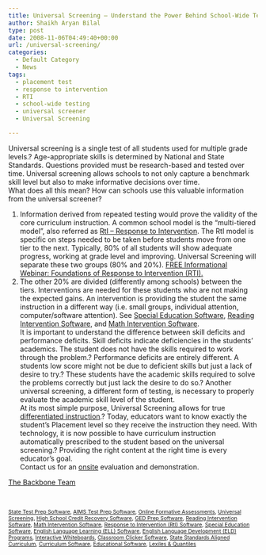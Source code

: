 ```yaml
---
title: Universal Screening – Understand the Power Behind School-Wide Testing
author: Shaikh Aryan Bilal
type: post
date: 2008-11-06T04:49:40+00:00
url: /universal-screening/
categories:
  - Default Category
  - News
tags:
  - placement test
  - response to intervention
  - RTI
  - school-wide testing
  - universal screener
  - Universal Screening

---
```

Universal screening is a single test of all students used for multiple grade levels.? Age-appropriate skills is determined by National and State Standards. Questions provided must be research-based and tested over time. Universal screening allows schools to not only capture a benchmark skill level but also to make informative decisions over time.  
What does all this mean? How can schools use this valuable information from the universal screener?  
1) Information derived from repeated testing would prove the validity of the core curriculum instruction. A common school model is the &#8220;multi-tiered model&#8221;, also referred as [RtI &#8211; Response to Intervention][1]. The RtI model is specific on steps needed to be taken before students move from one tier to the next. Typically, 80% of all students will show adequate progress, working at grade level and improving. Universal Screening will separate these two groups (80% and 20%). [FREE Informational Webinar: Foundations of Response to Intervention (RTI).][2]  
2) The other 20% are divided (differently among schools) between the tiers. Interventions are needed for these students who are not making the expected gains. An intervention is providing the student the same instruction in a different way (i.e. small groups, individual attention, computer/software attention). See [Special Education Software][3], [Reading Intervention Software][4], and [Math Intervention Software][5].  
It is important to understand the difference between skill deficits and performance deficits. Skill deficits indicate deficiencies in the students&#8217; academics. The student does not have the skills required to work through the problem.? Performance deficits are entirely different. A students low score might not be due to deficient skills but just a lack of desire to try.? These students have the academic skills required to solve the problems correctly but just lack the desire to do so.? Another universal screening, a different form of testing, is necessary to properly evaluate the academic skill level of the student.  
At its most simple purpose, Universal Screening allows for true [differentiated instruction][6].? Today, educators want to know exactly the student&#8217;s Placement level so they receive the instruction they need. With technology, it is now possible to have curriculum instruction automatically prescribed to the student based on the universal screening.? Providing the right content at the right time is every educator&#8217;s goal.  
Contact us for an [onsite][7] evaluation and demonstration.

<p class="border">
  <a href="http://www.backbonecommunications.com/about-us" title="The Backbone Team">The Backbone Team</a><o></o>
</p>

<p class="border">
  &nbsp;
</p>

<span style="font-size: 8pt"><a href="http://www.backbonecommunications.com/default-category/state-test-prep-software" title="State Test Prep">State Test Prep Software</a>, <a href="http://www.backbonecommunications.com/default-category/aims-test-prep-software" title="AIMS Test Prep">AIMS Test Prep Software</a>, <a href="http://www.backbonecommunications.com/default-category/online-formative-assessments" title="Online Formative Assessment">Online Formative Assessments</a>, <a href="http://www.backbonecommunications.com/default-category/universal-screening" title="Universal Screening">Universal Screening</a>, <a href="http://www.backbonecommunications.com/default-category/high-school-credit-recovery-software" title="High School Credit Recovery Software">High School Credit Recovery Software</a>, <a href="http://www.backbonecommunications.com/default-category/ged-prep-software/" title="GED Prep Software">GED Prep Software</a>, <a href="http://www.backbonecommunications.com/default-category/reading-intervention-software" title="Reading Intervention Software">Reading Intervention Software</a>, <a href="http://www.backbonecommunications.com/default-category/math-intervention-software" title="Math Intervention Software">Math Intervention Software</a>, <a href="http://www.backbonecommunications.com/reading-math-intervention/rti-response-to-intervention/" title="Response to Intervention (RTI) Software">Response to Intervention (RtI) Software</a>, <a href="http://www.backbonecommunications.com/default-category/special-education-software" title="Special Education Software">Special Education Software</a>, <a href="http://www.backbonecommunications.com/default-category/english-language-learning-ell-software" title="English Language Learning (ELL) Software">English Language Learning (ELL) Software</a>, <a href="http://www.backbonecommunications.com/default-category/english-language-development-eld-programs/" title="English Language Development (ELD) Programs">English Language Development (ELD) Programs</a>, <a href="http://www.backbonecommunications.com/default-category/interactive-whiteboards" title="Interactive Whiteboard Alternative">Interactive Whiteboards</a>, <a href="http://www.backbonecommunications.com/default-category/classroom-clicker-software" title="Classroom Clicker Software">Classroom Clicker Software</a>, <a href="http://www.backbonecommunications.com/default-category/state-standards-aligned-curriculum" title="Standards Aligned Curriculum">State Standards Aligned Curriculum</a>, <a href="http://www.backbonecommunications.com/default-category/curriculum-software/" title="Curriculum Software">Curriculum Software</a>, <a href="http://www.backbonecommunications.com/default-category/educational-software/" title="Educational Software">Educational Software</a>, <a href="http://www.backbonecommunications.com/default-category/lexiles-quantiles/" title="Lexiles & Quantiles">Lexiles & Quantiles</a></span>

 [1]: http://www.backbonecommunications.com/backbone_events/onsite-demonstration-rti-response-to-intervention/ "Response to Intervention"
 [2]: http://www.backbonecommunications.com/default-category/webinar-foundations-of-response-to-intervention-rti/ "Foundations of Response to Intervention, RTI"
 [3]: http://www.backbonecommunications.com/default-category/special-education-software/ "Special Education Software"
 [4]: http://www.backbonecommunications.com/default-category/reading-intervention-software/ "Reading Intervention Software"
 [5]: http://www.backbonecommunications.com/default-category/math-intervention-software/ "Math Intervention Software"
 [6]: http://www.backbonecommunications.com/default-category/differentiated-instruction/ "Differentiated Instruction"
 [7]: http://www.backbonecommunications.com/backbone_events/ "Onsite Demonstration"